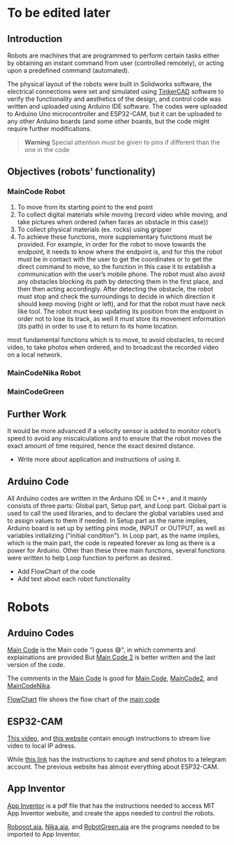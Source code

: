 # To be edited later
## Introduction
Robots are machines that are programmed to perform certain tasks either by obtaining an instant command from user (controlled remotely), or acting upon a predefined command (automated).

The physical layout of the robots were built in Solidworks software, the electrical connections were set and simulated using [TinkerCAD](https://www.tinkercad.com/circuits) software to verify the functionality and aesthetics of the design, and control code was written and uploaded using Arduino IDE software. The codes were uploaded to Arduino Uno microcontroller and ESP32-CAM, but it can be uploaded to any other Arduino boards (and some other boards, but the code might require further modifications.
> **Warning**
> Special attention must be given to pins if different than the one in the code

## Objectives (robots’ functionality)
### MainCode Robot
1. To move from its starting point to the end point
2. To collect digital materials while moving (record video while moving, and take pictures when ordered (when faces an obstacle in this case))
3. To collect physical materials (ex. rocks) using gripper
4. To achieve these functions, more supplementary functions must be provided. For example, in order for the robot to move towards the endpoint, it needs to know where the endpoint is, and for this the robot must be in contact with the user to get the coordinates or to get the direct command to move, so the function in this case it to establish a communication with the user’s mobile phone. The robot must also avoid any obstacles blocking its path by detecting them in the first place, and then then acting accordingly. After detecting the obstacle, the robot must stop and check the surroundings to decide in which direction it should keep moving (right or left), and for that the robot must have neck like tool. The robot must keep updating its position from the endpoint in order not to lose its track, as well it must store its movement information (its path) in order to use it to return to its home location.

most fundamental functions which is to move, to avoid obstacles, to record video, to take photos when ordered, and to broadcast the recorded video on a local network.
### MainCodeNika Robot

### MainCodeGreen

## Further Work 
It would be more advanced if a velocity sensor is added to monitor robot’s speed to avoid any miscalculations and to ensure that the robot moves the exact amount of time required, hence the exact desired distance.


- Write more about application and instructions of using it.
## Arduino Code
All Arduino codes are written in the Arduino IDE in C++ , and it mainly consists of three parts: Global part, Setup part, and Loop part. Global part is used to call the used libraries, and to declare the global variables used and to assign values to them if needed. In Setup part as the name implies, Arduino board is set up by setting pins mode, INPUT or OUTPUT, as well as variables initializing ("initial condition"). In Loop part, as the name implies, which is the main part, the code is repeated forever as long as there is a power for Arduino. Other than these three main functions, several functions were written to help Loop function to perform as desired.
- Add FlowChart of the code
- Add text about each robot functionality
# Robots
## Arduino Codes
[Main Code](https://github.com/AbdelrahmanEnan/Robots/tree/main/MainCode) is the Main code "I guess :sweat_smile:", in which comments and explainations are provided
But [Main Code 2](https://github.com/AbdelrahmanEnan/Robots/tree/main/MainCode2) is better written and the last version of the code.

The comments in the [Main Code](https://github.com/AbdelrahmanEnan/Robots/tree/main/MainCode) is good for [Main Code](https://github.com/AbdelrahmanEnan/Robots/tree/main/MainCode), [MainCode2](https://github.com/AbdelrahmanEnan/Robots/tree/main/MainCode2), and [MainCodeNika](https://github.com/AbdelrahmanEnan/Robots/tree/main/MainCodeNika).

[FlowChart](https://github.com/AbdelrahmanEnan/Robots/blob/main/FlowChart.jpg) file shows the flow chart of the [main code](https://github.com/AbdelrahmanEnan/Robots/tree/main/MainCode)

## ESP32-CAM
[This video](https://www.youtube.com/watch?v=q-KIpFIbRMk), and [this website](https://randomnerdtutorials.com/esp32-cam-video-streaming-face-recognition-arduino-ide/) contain enough instructions to stream live video to local IP adress.

While [this link](https://randomnerdtutorials.com/telegram-esp32-cam-photo-arduino/) has the instructions to capture and send photos to a telegram account.
The previous website has almost everything about ESP32-CAM.

## App Inventor
[App Inventor](https://github.com/AbdelrahmanEnan/Robots/blob/main/App%20Inventor.pdf) is a pdf file that has the instructions needed to access MIT App Inventor website, and create the apps needed to control the robots. 

[Robooot.aia](https://github.com/AbdelrahmanEnan/Robots/blob/main/Robooot.aia), [Nika.aia](https://github.com/AbdelrahmanEnan/Robots/blob/main/Nika.aia), and [RobotGreen.aia](https://github.com/AbdelrahmanEnan/Robots/blob/main/RobotGreen.aia) are the programs needed to be imported to App Inventor.

